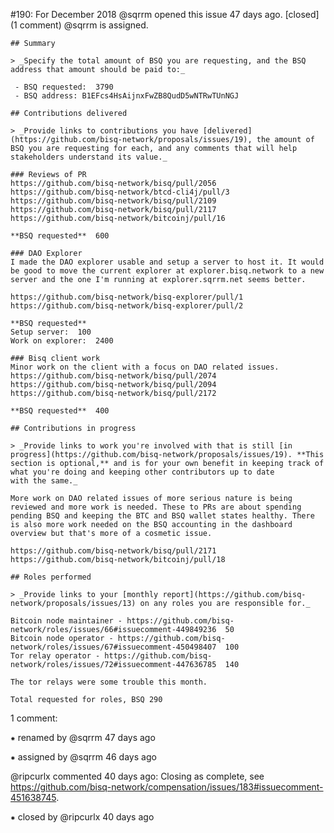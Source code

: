 #190: For December 2018
@sqrrm opened this issue 47 days ago.  [closed] (1 comment)
@sqrrm is assigned. 

    ## Summary
    
    > _Specify the total amount of BSQ you are requesting, and the BSQ address that amount should be paid to:_
    
     - BSQ requested:  3790 
     - BSQ address: B1EFcs4HsAijnxFwZB8QudD5wNTRwTUnNGJ
    
    ## Contributions delivered
    
    > _Provide links to contributions you have [delivered](https://github.com/bisq-network/proposals/issues/19), the amount of BSQ you are requesting for each, and any comments that will help stakeholders understand its value._
    
    ### Reviews of PR
    https://github.com/bisq-network/bisq/pull/2056
    https://github.com/bisq-network/btcd-cli4j/pull/3
    https://github.com/bisq-network/bisq/pull/2109
    https://github.com/bisq-network/bisq/pull/2117
    https://github.com/bisq-network/bitcoinj/pull/16
    
    **BSQ requested**  600 
    
    ### DAO Explorer
    I made the DAO explorer usable and setup a server to host it. It would be good to move the current explorer at explorer.bisq.network to a new server and the one I'm running at explorer.sqrrm.net seems better.
    
    https://github.com/bisq-network/bisq-explorer/pull/1
    https://github.com/bisq-network/bisq-explorer/pull/2
    
    **BSQ requested**
    Setup server:  100 
    Work on explorer:  2400 
    
    ### Bisq client work
    Minor work on the client with a focus on DAO related issues.
    https://github.com/bisq-network/bisq/pull/2074
    https://github.com/bisq-network/bisq/pull/2094
    https://github.com/bisq-network/bisq/pull/2172
    
    **BSQ requested**  400 
    
    ## Contributions in progress
    
    > _Provide links to work you're involved with that is still [in progress](https://github.com/bisq-network/proposals/issues/19). **This section is optional,** and is for your own benefit in keeping track of what you're doing and keeping other contributors up to date 
    with the same._
    
    More work on DAO related issues of more serious nature is being reviewed and more work is needed. These to PRs are about spending pending BSQ and keeping the BTC and BSQ wallet states healthy. There is also more work needed on the BSQ accounting in the dashboard 
    overview but that's more of a cosmetic issue.
    
    https://github.com/bisq-network/bisq/pull/2171
    https://github.com/bisq-network/bitcoinj/pull/18
    
    ## Roles performed
    
    > _Provide links to your [monthly report](https://github.com/bisq-network/proposals/issues/13) on any roles you are responsible for._
    
    Bitcoin node maintainer - https://github.com/bisq-network/roles/issues/66#issuecomment-449849236  50 
    Bitcoin node operator - https://github.com/bisq-network/roles/issues/67#issuecomment-450498407  100 
    Tor relay operator - https://github.com/bisq-network/roles/issues/72#issuecomment-447636785  140 
    
    The tor relays were some trouble this month.
    
    Total requested for roles, BSQ 290


1 comment:

⁕ renamed by @sqrrm 47 days ago

⁕ assigned by @sqrrm 46 days ago

@ripcurlx commented 40 days ago:
    Closing as complete, see https://github.com/bisq-network/compensation/issues/183#issuecomment-451638745.


⁕ closed by @ripcurlx 40 days ago

